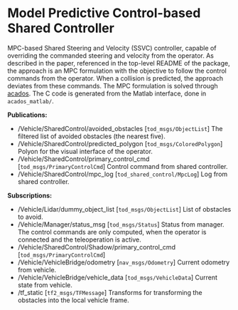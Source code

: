 # Model Predictive Control-based Shared Controller
MPC-based Shared Steering and Velocity (SSVC) controller, capable of overriding the commanded steering and velocity from the operator. As described in the paper, referenced in the top-level README of the package, the approach is an MPC formulation with the objective to follow the control commands from the operator. When a collision is predicted, the approach deviates from these commands. The MPC formulation is solved through [acados](https://github.com/acados/acados). The C code is generated from the Matlab interface, done in `acados_matlab/`.

**Publications:**
 * /Vehicle/SharedControl/avoided_obstacles [`tod_msgs/ObjectList`] The filtered list of avoided obstacles (the nearest five).  
 * /Vehicle/SharedControl/predicted_polygon [`tod_msgs/ColoredPolygon`] Polyon for the visual interface of the operator.
 * /Vehicle/SharedControl/primary_control_cmd [`tod_msgs/PrimaryControlCmd`] Control command from shared controller.
 * /Vehicle/SharedControl/mpc_log [`tod_shared_control/MpcLog`] Log from shared controller.

**Subscriptions:**
 * /Vehicle/Lidar/dummy_object_list [`tod_msgs/ObjectList`] List of obstacles to avoid. 
 * /Vehicle/Manager/status_msg [`tod_msgs/Status`] Status from manager. The control commands are only computed, when the operator is connected and the teleoperation is active.
 * /Vehicle/SharedControl/Shadow/primary_control_cmd [`tod_msgs/PrimaryControlCmd`]
 * /Vehicle/VehicleBridge/odometry [`nav_msgs/Odometry`] Current odometry from vehicle.
 * /Vehicle/VehicleBridge/vehicle_data [`tod_msgs/VehicleData`] Current state from vehicle.
 * /tf_static [`tf2_msgs/TFMessage`] Transforms for transforming the obstacles into the local vehicle frame.
